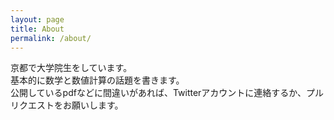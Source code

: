 ```yaml
---
layout: page
title: About
permalink: /about/
---
```


京都で大学院生をしています。<br>
基本的に数学と数値計算の話題を書きます。<br>
公開しているpdfなどに間違いがあれば、Twitterアカウントに連絡するか、プルリクエストをお願いします。